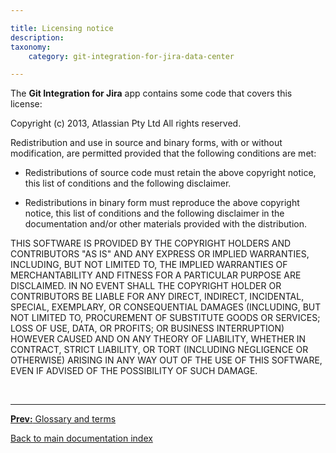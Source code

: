 ```yaml
---

title: Licensing notice
description:
taxonomy:
    category: git-integration-for-jira-data-center

---
```


The **Git Integration for Jira** app contains some code that covers this license:

Copyright (c) 2013, Atlassian Pty Ltd
All rights reserved.

Redistribution and use in source and binary forms, with or without
modification, are permitted provided that the following conditions are met:

*   Redistributions of source code must retain the above copyright notice,
    this list of conditions and the following disclaimer.

*   Redistributions in binary form must reproduce the above copyright notice,
    this list of conditions and the following disclaimer in the documentation
    and/or other materials provided with the distribution.


THIS SOFTWARE IS PROVIDED BY THE COPYRIGHT HOLDERS AND CONTRIBUTORS "AS IS" AND ANY EXPRESS OR IMPLIED WARRANTIES, INCLUDING, BUT NOT LIMITED TO, THE IMPLIED WARRANTIES OF MERCHANTABILITY AND FITNESS FOR A PARTICULAR PURPOSE ARE DISCLAIMED. IN NO EVENT SHALL THE COPYRIGHT HOLDER OR CONTRIBUTORS BE LIABLE FOR ANY DIRECT, INDIRECT, INCIDENTAL, SPECIAL, EXEMPLARY, OR CONSEQUENTIAL DAMAGES (INCLUDING, BUT NOT LIMITED TO, PROCUREMENT OF SUBSTITUTE GOODS OR SERVICES; LOSS OF USE, DATA, OR PROFITS; OR BUSINESS INTERRUPTION) HOWEVER CAUSED AND ON ANY THEORY OF LIABILITY, WHETHER IN CONTRACT, STRICT LIABILITY, OR TORT (INCLUDING NEGLIGENCE OR OTHERWISE) ARISING IN ANY WAY OUT OF THE USE OF THIS SOFTWARE, EVEN IF ADVISED OF THE POSSIBILITY OF SUCH DAMAGE.

&nbsp;
* * *

[**Prev:** Glossary and terms](/git-integration-for-jira-data-center/glossary-and-terms-gij-self-managed)

[Back to main documentation index](/git-integration-for-jira-data-center/documentation-gij-self-managed)


